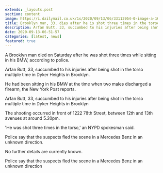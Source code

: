 ```yaml
---
extends: _layouts.post
section: content
image: https://i.dailymail.co.uk/1s/2020/09/13/06/33113954-0-image-a-107_1599975841137.jpg 
title: Brooklyn man, 33, dies after he is shot three times in the torso while sitting in his BMW 
description: Arfan Butt, 33, succumbed to his injuries after being shot in the torso multiple time in Dyker Heights in Brooklyn on Saturday at around 5.20pm. 
date: 2020-09-13-06-51-57 
categories: [latest, news] 
featured: true 
--- 
```

A Brooklyn man died on Saturday after he was shot three times while sitting in his BMW, according to police.

Arfan Butt, 33, succumbed to his injuries after being shot in the torso multiple time in Dyker Heights in Brooklyn.

He had been sitting in his BMW at the time when two males discharged a firearm, the New York Post reports. 

Arfan Butt, 33, succumbed to his injuries after being shot in the torso multiple time in Dyker Heights in Brooklyn

The shooting occurred in front of 1222 78th Street, between 12th and 13th avenues at around 5.20pm.

'He was shot three times in the torso,' an NYPD spokesman said. 

Police say that the suspects fled the scene in a Mercedes Benz in an unknown direction.

No further details are currently known.  

Police say that the suspects fled the scene in a Mercedes Benz in an unknown direction

